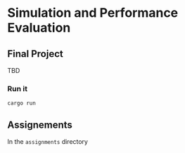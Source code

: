# Simulation and Performance Evaluation

## Final Project

TBD

### Run it

```
cargo run
```

## Assignements

In the `assignments` directory
